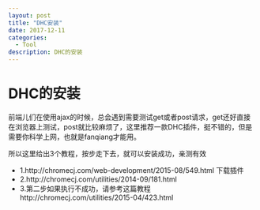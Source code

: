 ```yaml
---
layout: post
title: "DHC安装"
date: 2017-12-11
categories:
  - Tool
description: DHC的安装
---
```


<h1>DHC的安装</h1>

<p>前端儿们在使用ajax的时候，总会遇到需要测试get或者post请求，get还好直接在浏览器上测试，post就比较麻烦了，这里推荐一款DHC插件，挺不错的，但是需要你科学上网，也就是fanqiang才能用。</p>

<p>所以这里给出3个教程，按步走下去，就可以安装成功，亲测有效</p>

<ul>
  <li>1.http://chromecj.com/web-development/2015-08/549.html    下载插件</li>
  <li>2.http://chromecj.com/utilities/2014-09/181.html</li>
  <li>3.第二步如果执行不成功，请参考这篇教程 http://chromecj.com/utilities/2015-04/423.html </li>

</ul>
